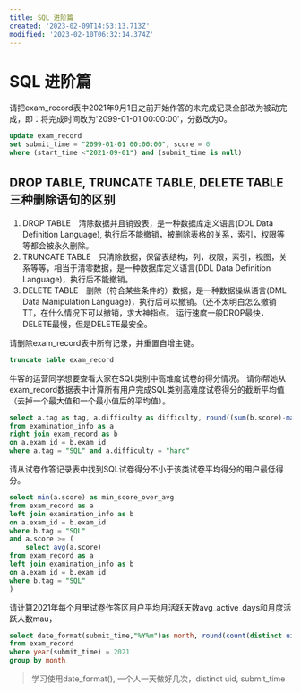 ```yaml
---
title: SQL 进阶篇
created: '2023-02-09T14:53:13.713Z'
modified: '2023-02-10T06:32:14.374Z'
---
```


# SQL 进阶篇

请把exam_record表中2021年9月1日之前开始作答的未完成记录全部改为被动完成，即：将完成时间改为'2099-01-01 00:00:00'，分数改为0。
```sql
update exam_record 
set submit_time = "2099-01-01 00:00:00", score = 0
where (start_time <"2021-09-01") and (submit_time is null)
```
## DROP TABLE, TRUNCATE TABLE, DELETE TABLE　三种删除语句的区别
1. DROP TABLE　清除数据并且销毁表，是一种数据库定义语言(DDL Data Definition Language), 执行后不能撤销，被删除表格的关系，索引，权限等等都会被永久删除。
2. TRUNCATE TABLE　只清除数据，保留表结构，列，权限，索引，视图，关系等等，相当于清零数据，是一种数据库定义语言(DDL Data Definition Language)，执行后不能撤销。
3. DELETE TABLE　删除（符合某些条件的）数据，是一种数据操纵语言(DML Data Manipulation Language)，执行后可以撤销。（还不太明白怎么撤销TT，在什么情况下可以撤销，求大神指点。
运行速度一般DROP最快，DELETE最慢，但是DELETE最安全。

请删除exam_record表中所有记录，并重置自增主键。
```sql
truncate table exam_record
```
牛客的运营同学想要查看大家在SQL类别中高难度试卷的得分情况。
请你帮她从exam_record数据表中计算所有用户完成SQL类别高难度试卷得分的截断平均值（去掉一个最大值和一个最小值后的平均值）。
```sql
select a.tag as tag, a.difficulty as difficulty, round((sum(b.score)-max(b.score)-min(b.score))/(count(b.score)-2),1) as clip_avg_score
from examination_info as a
right join exam_record as b 
on a.exam_id = b.exam_id
where a.tag = "SQL" and a.difficulty = "hard"


```

请从试卷作答记录表中找到SQL试卷得分不小于该类试卷平均得分的用户最低得分。
```sql
select min(a.score) as min_score_over_avg
from exam_record as a
left join examination_info as b
on a.exam_id = b.exam_id
where b.tag = "SQL"
and a.score >= (
    select avg(a.score) 
from exam_record as a
left join examination_info as b
on a.exam_id = b.exam_id
where b.tag = "SQL"
)
```
请计算2021年每个月里试卷作答区用户平均月活跃天数avg_active_days和月度活跃人数mau，
```sql
select date_format(submit_time,"%Y%m")as month, round(count(distinct uid, date_format(submit_time,"%Y%m%d"))/count(distinct uid),2) as avg_active_days, count(distinct uid) as mau
from exam_record
where year(submit_time) = 2021
group by month

```
> 学习使用date_format(), 一个人一天做好几次，distinct uid, submit_time
